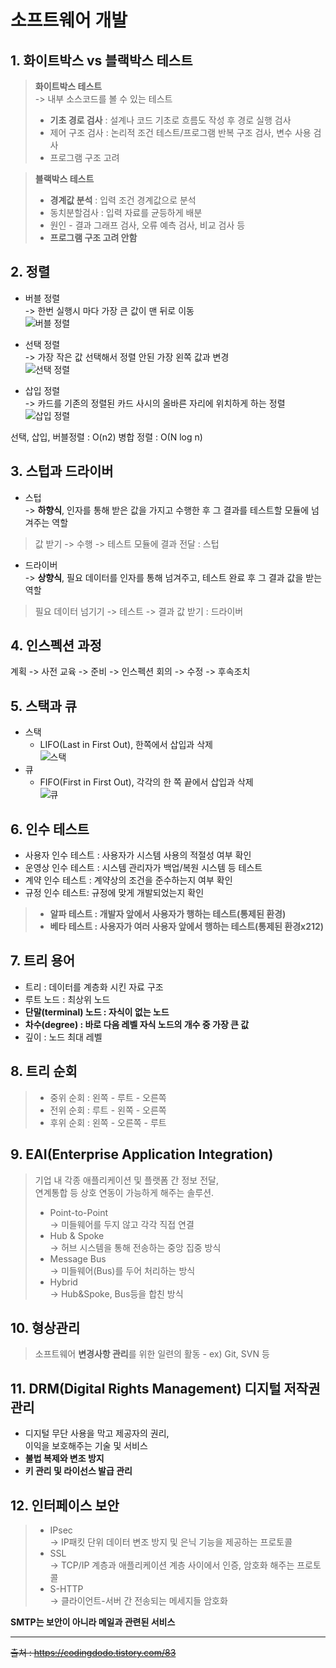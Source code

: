 # 소프트웨어 개발
## 1. 화이트박스 vs 블랙박스 테스트
> **화이트박스 테스트**  
> -> 내부 소스코드를 볼 수 있는 테스트
> - **기초 경로 검사** : 설계나 코드 기초로 흐름도 작성 후 경로 실행 검사
> - 제어 구조 검사 :  논리적 조건 테스트/프로그램 반복 구조 검사, 변수 사용 검사
> - 프로그램 구조 고려

> **블랙박스 테스트**
> - **경계값 분석** : 입력 조건 경계값으로 분석
> - 동치분할검사 : 입력 자료를 균등하게 배분
> - 원인 - 결과 그래프 검사, 오류 예측 검사, 비교 검사 등
> - **프로그램 구조 고려 안함**

## 2. 정렬
- 버블 정렬  
-> 한번 실행시 마다 가장 큰 값이 맨 뒤로 이동  
![버블 정렬](https://raw.githubusercontent.com/Jeong-GeunYeong/TIL/master/image/subject_2/bubble_sort.png "버블 정렬")
- 선택 정렬  
-> 가장 작은 값 선택해서 정렬 안된 가장 왼쪽 값과 변경  
![선택 정렬](https://raw.githubusercontent.com/Jeong-GeunYeong/TIL/master/image/subject_2/select_sort.png "선택 정렬")

- 삽입 정렬  
-> 카드를 기존의 정렬된 카드 사시의 올바른 자리에 위치하게 하는 정렬
![삽입 정렬](https://raw.githubusercontent.com/Jeong-GeunYeong/TIL/master/image/subject_2/insert_sort.png "삽입 정렬")

선택, 삽입, 버블정렬 : O(n2)
병합 정렬 : O(N log n)

## 3. 스텁과 드라이버
- 스텁  
-> **하향식**, 인자를 통해 받은 값을 가지고 수행한 후 그 결과를 테스트할 모듈에 넘겨주는 역할  
> 값 받기 -> 수행 -> 테스트 모듈에 결과 전달 : 스텁
- 드라이버  
-> **상향식**, 필요 데이터를 인자를 통해 넘겨주고, 테스트 완료 후 그 결과 값을 받는 역할
> 필요 데이터 넘기기 -> 테스트 -> 결과 값 받기 : 드라이버

## 4. 인스펙션 과정
계획 -> 사전 교육 -> 준비 -> 인스펙션 회의 -> 수정 -> 후속조치

## 5. 스택과 큐
- 스택
    - LIFO(Last in First Out), 한쪽에서 삽입과 삭제  
    ![스택](https://raw.githubusercontent.com/Jeong-GeunYeong/TIL/master/image/subject_2/stack.png "스택")
- 큐
    - FIFO(First in First Out), 각각의 한 쪽 끝에서 삽입과 삭제  
    ![큐](https://raw.githubusercontent.com/Jeong-GeunYeong/TIL/master/image/subject_2/queue.png "큐")

## 6. 인수 테스트
- 사용자 인수 테스트 : 사용자가 시스템 사용의 적절성 여부 확인
- 운영상 인수 테스트 : 시스템 관리자가 백업/복원 시스템 등 테스트
- 계약 인수 테스트 : 계약상의 조건을 준수하는지 여부 확인
- 규정 인수 테스트: 규정에 맞게 개발되었는지 확인
>- **알파 테스트 : 개발자 앞에서 사용자가 행하는 테스트(통제된 환경)**
>- **베타 테스트 : 사용자가 여러 사용자 앞에서 행하는 테스트(통제된 환경x212)**

## 7. 트리 용어
- 트리 : 데이터를 계층화 시킨 자료 구조
- 루트 노드 : 최상위 노드
- **단말(terminal) 노드 : 자식이 없는 노드**
- **차수(degree) : 바로 다음 레벨 자식 노드의 개수 중 가장 큰 값**
- 깊이 : 노드 최대 레벨

## 8. 트리 순회
> - 중위 순회 : 왼쪽 - 루트 - 오른쪽
> - 전위 순회 : 루트 - 왼쪽 - 오른쪽
> - 후위 순회 : 왼쪽 - 오른쪽 - 루트

## 9. EAI(Enterprise Application Integration)
> 기업 내 각종 애플리케이션 및 플랫폼 간 정보 전달,  
연계통합 등 상호 연동이 가능하게 해주는 솔루션.
> - Point-to-Point  
    -> 미들웨어를 두지 않고 각각 직접 연결
> - Hub & Spoke  
    -> 허브 시스템을 통해 전송하는 중앙 집중 방식
> - Message Bus  
    -> 미들웨어(Bus)를 두어 처리하는 방식
> - Hybrid  
    -> Hub&Spoke, Bus등을 합친 방식

## 10. 형상관리
> 소프트웨어 **변경사항 관리**를 위한 일련의 활동
    - ex) Git, SVN 등

## 11. DRM(Digital Rights Management) 디지털 저작권 관리
- 디지털 무단 사용을 막고 제공자의 권리,  
이익을 보호해주는 기술 및 서비스
- **불법 복제와 변조 방지**
- **키 관리 및 라이선스 발급 관리**

## 12. 인터페이스 보안
> - IPsec  
-> IP패킷 단위 데이터 변조 방지 및 은닉 기능을 제공하는 프로토콜
> - SSL  
-> TCP/IP 계층과 애플리케이션 계층 사이에서 인증, 암호화 해주는 프로토콜
> - S-HTTP  
-> 클라이언트-서버 간 전송되는 메세지들 암호화

**SMTP는 보안이 아니라 메일과 관련된 서비스**




---
~~출처 :  https://codingdodo.tistory.com/83~~